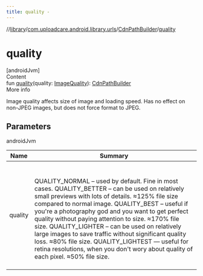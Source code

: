 ```yaml
---
title: quality -
---
```

//[library](../../index.md)/[com.uploadcare.android.library.urls](../index.md)/[CdnPathBuilder](index.md)/[quality](quality.md)



# quality  
[androidJvm]  
Content  
fun [quality](quality.md)(quality: [ImageQuality](../-image-quality/index.md)): [CdnPathBuilder](index.md)  
More info  


Image quality affects size of image and loading speed. Has no effect on non-JPEG images, but does not force format to JPEG.



## Parameters  
  
androidJvm  
  
|  Name|  Summary| 
|---|---|
| <a name="com.uploadcare.android.library.urls/CdnPathBuilder/quality/#com.uploadcare.android.library.urls.ImageQuality/PointingToDeclaration/"></a>quality| <a name="com.uploadcare.android.library.urls/CdnPathBuilder/quality/#com.uploadcare.android.library.urls.ImageQuality/PointingToDeclaration/"></a><br><br>QUALITY_NORMAL – used by default. Fine in most cases. QUALITY_BETTER – can be used on relatively small previews with lots of details. ≈125% file size compared to normal image. QUALITY_BEST – useful if you're a photography god and you want to get perfect quality without paying attention to size. ≈170% file size. QUALITY_LIGHTER – can be used on relatively large images to save traffic without significant quality loss. ≈80% file size. QUALITY_LIGHTEST — useful for retina resolutions, when you don't wory about quality of each pixel. ≈50% file size.<br><br>
  
  



